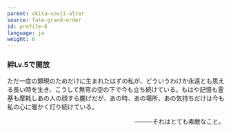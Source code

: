 ```yaml
---
parent: okita-souji-alter
source: fate-grand-order
id: profile-6
language: ja
weight: 6
---
```


### 絆Lv.5で開放

ただ一度の顕現のためだけに生まれたはずの私が、どういうわけか永遠とも思える長い時を生き、こうして無穹の空の下で今も立ち続けている。もはや記憶も霊基も摩耗しあの人の顔すら朧げだが、あの時、あの場所、あの気持ちだけは今も私の心に暖かく灯り続けている。

<span style="float:right;">―――それはとても素敵なこと。</span>
